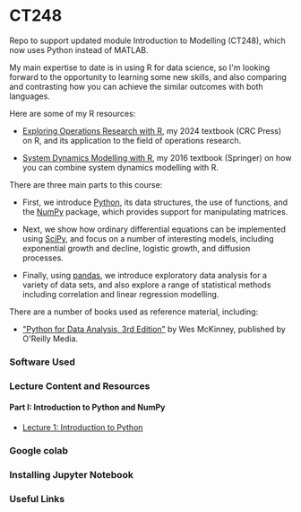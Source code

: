 # CT248
Repo to support updated module Introduction to Modelling (CT248), which now uses Python instead of MATLAB.

My main expertise to date is in using R for data science, so I'm looking forward to the opportunity to learning some new skills, and also comparing and contrasting how you can achieve the similar outcomes with both languages. 

Here are some of my R resources:

* [Exploring Operations Research with R](https://github.com/JimDuggan/explore_or), my 2024 textbook (CRC Press) on R, and its application to the field of operations research.

* [System Dynamics Modelling with R](https://github.com/JimDuggan/SDMR), my 2016 textbook (Springer) on how you can combine system dynamics modelling with R.

There are three main parts to this course:

* First, we introduce [Python](https://www.python.org/about/gettingstarted/), its data structures, the use of functions, and the [NumPy](https://numpy.org/doc/stable/user/absolute_beginners.html) package, which provides support for manipulating matrices.

* Next, we show how ordinary differential equations can be implemented using [SciPy](https://scipy.org), and focus on a number of interesting models, including exponential growth and decline, logistic growth, and diffusion processes.

* Finally, using [pandas](https://pandas.pydata.org/docs/index.html), we introduce exploratory data analysis for a variety of data sets, and also explore a range of statistical methods including correlation and linear regression modelling.


There are a number of books used as reference material, including:

* ["Python for Data Analysis, 3rd Edition"](https://github.com/wesm/pydata-book) by Wes McKinney, published by O'Reilly Media.

### Software Used

### Lecture Content and Resources

#### Part I: Introduction to Python and NumPy

* [Lecture 1: Introduction to Python](https://colab.research.google.com/drive/1yLJw8c5D30IStzEzltmft8dlnsl3UZ0T?usp=sharing)


### Google colab

### Installing Jupyter Notebook

### Useful Links